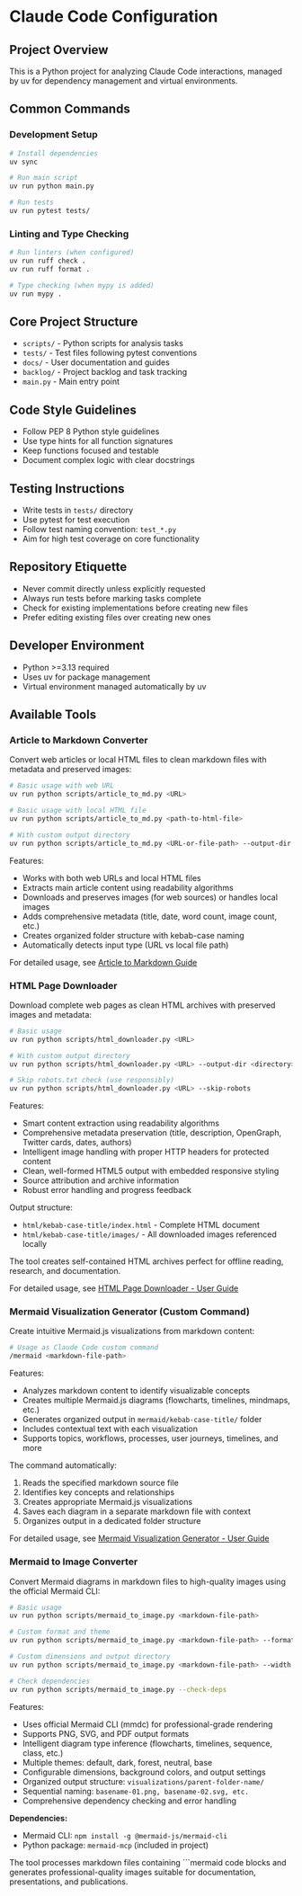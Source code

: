 # Claude Code Configuration

## Project Overview
This is a Python project for analyzing Claude Code interactions, managed by uv for dependency management and virtual environments.

## Common Commands

### Development Setup
```bash
# Install dependencies
uv sync

# Run main script
uv run python main.py

# Run tests
uv run pytest tests/
```

### Linting and Type Checking
```bash
# Run linters (when configured)
uv run ruff check .
uv run ruff format .

# Type checking (when mypy is added)
uv run mypy .
```

## Core Project Structure
- `scripts/` - Python scripts for analysis tasks
- `tests/` - Test files following pytest conventions
- `docs/` - User documentation and guides
- `backlog/` - Project backlog and task tracking
- `main.py` - Main entry point

## Code Style Guidelines
- Follow PEP 8 Python style guidelines
- Use type hints for all function signatures
- Keep functions focused and testable
- Document complex logic with clear docstrings

## Testing Instructions
- Write tests in `tests/` directory
- Use pytest for test execution
- Follow test naming convention: `test_*.py`
- Aim for high test coverage on core functionality

## Repository Etiquette
- Never commit directly unless explicitly requested
- Always run tests before marking tasks complete
- Check for existing implementations before creating new files
- Prefer editing existing files over creating new ones

## Developer Environment
- Python >=3.13 required
- Uses uv for package management
- Virtual environment managed automatically by uv

## Available Tools

### Article to Markdown Converter
Convert web articles or local HTML files to clean markdown files with metadata and preserved images:

```bash
# Basic usage with web URL
uv run python scripts/article_to_md.py <URL>

# Basic usage with local HTML file
uv run python scripts/article_to_md.py <path-to-html-file>

# With custom output directory
uv run python scripts/article_to_md.py <URL-or-file-path> --output-dir <directory>
```

Features:
- Works with both web URLs and local HTML files
- Extracts main article content using readability algorithms
- Downloads and preserves images (for web sources) or handles local images
- Adds comprehensive metadata (title, date, word count, image count, etc.)
- Creates organized folder structure with kebab-case naming
- Automatically detects input type (URL vs local file path)

For detailed usage, see [Article to Markdown Guide](docs/article-to-md-guide.md)

### HTML Page Downloader
Download complete web pages as clean HTML archives with preserved images and metadata:

```bash
# Basic usage
uv run python scripts/html_downloader.py <URL>

# With custom output directory
uv run python scripts/html_downloader.py <URL> --output-dir <directory>

# Skip robots.txt check (use responsibly)
uv run python scripts/html_downloader.py <URL> --skip-robots
```

Features:
- Smart content extraction using readability algorithms
- Comprehensive metadata preservation (title, description, OpenGraph, Twitter cards, dates, authors)
- Intelligent image handling with proper HTTP headers for protected content
- Clean, well-formed HTML5 output with embedded responsive styling
- Source attribution and archive information
- Robust error handling and progress feedback

Output structure:
- `html/kebab-case-title/index.html` - Complete HTML document
- `html/kebab-case-title/images/` - All downloaded images referenced locally

The tool creates self-contained HTML archives perfect for offline reading, research, and documentation.

For detailed usage, see [HTML Page Downloader - User Guide](docs/html-downloader-guide.md)

### Mermaid Visualization Generator (Custom Command)
Create intuitive Mermaid.js visualizations from markdown content:

```bash
# Usage as Claude Code custom command
/mermaid <markdown-file-path>
```

Features:
- Analyzes markdown content to identify visualizable concepts
- Creates multiple Mermaid.js diagrams (flowcharts, timelines, mindmaps, etc.)
- Generates organized output in `mermaid/kebab-case-title/` folder
- Includes contextual text with each visualization
- Supports topics, workflows, processes, user journeys, timelines, and more

The command automatically:
1. Reads the specified markdown source file
2. Identifies key concepts and relationships
3. Creates appropriate Mermaid.js visualizations
4. Saves each diagram in a separate markdown file with context
5. Organizes output in a dedicated folder structure

For detailed usage, see [Mermaid Visualization Generator - User Guide](docs/mermaid-visualization-guide.md)

### Mermaid to Image Converter
Convert Mermaid diagrams in markdown files to high-quality images using the official Mermaid CLI:

```bash
# Basic usage
uv run python scripts/mermaid_to_image.py <markdown-file-path>

# Custom format and theme
uv run python scripts/mermaid_to_image.py <markdown-file-path> --format svg --theme dark

# Custom dimensions and output directory
uv run python scripts/mermaid_to_image.py <markdown-file-path> --width 2560 --height 1440 --output-dir custom_images

# Check dependencies
uv run python scripts/mermaid_to_image.py --check-deps
```

Features:
- Uses official Mermaid CLI (mmdc) for professional-grade rendering
- Supports PNG, SVG, and PDF output formats
- Intelligent diagram type inference (flowcharts, timelines, sequence, class, etc.)
- Multiple themes: default, dark, forest, neutral, base
- Configurable dimensions, background colors, and output settings
- Organized output structure: `visualizations/parent-folder-name/`
- Sequential naming: `basename-01.png, basename-02.svg, etc.`
- Comprehensive dependency checking and error handling

**Dependencies:**
- Mermaid CLI: `npm install -g @mermaid-js/mermaid-cli`
- Python package: `mermaid-mcp` (included in project)

The tool processes markdown files containing ```mermaid code blocks and generates professional-quality images suitable for documentation, presentations, and publications.